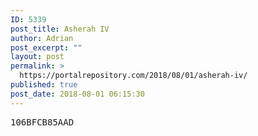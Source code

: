 ```yaml
---
ID: 5339
post_title: Asherah IV
author: Adrian
post_excerpt: ""
layout: post
permalink: >
  https://portalrepository.com/2018/08/01/asherah-iv/
published: true
post_date: 2018-08-01 06:15:30
---
```

<pre>106BFCB85AAD</pre>